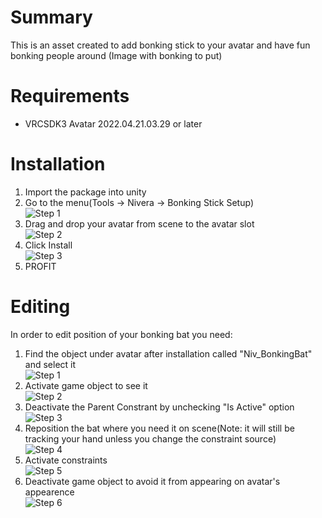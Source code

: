 # Summary
This is an asset created to add bonking stick to your avatar and have fun bonking people around
(Image with bonking to put)

# Requirements
- VRCSDK3 Avatar 2022.04.21.03.29 or later

# Installation
1. Import the package into unity  
2. Go to the menu(Tools -> Nivera -> Bonking Stick Setup)  
![Step 1](https://raw.githubusercontent.com/meriler98/vrchat_avatar_bonking_stick/main/Images/Install_Step_1.png)  
3. Drag and drop your avatar from scene to the avatar slot  
![Step 2](https://raw.githubusercontent.com/meriler98/vrchat_avatar_bonking_stick/main/Images/Install_Step_2.png)  
4. Click Install  
![Step 3](https://raw.githubusercontent.com/meriler98/vrchat_avatar_bonking_stick/main/Images/Install_Step_3.png)  
5. PROFIT  
  
# Editing
In order to edit position of your bonking bat you need:  
1. Find the object under avatar after installation called "Niv_BonkingBat" and select it  
![Step 1](https://raw.githubusercontent.com/meriler98/vrchat_avatar_bonking_stick/main/Images/Position_editting_Step_1.png)  
2. Activate game object to see it  
![Step 2](https://raw.githubusercontent.com/meriler98/vrchat_avatar_bonking_stick/main/Images/Position_editting_Step_2.png)  
3. Deactivate the Parent Constrant by unchecking "Is Active" option  
![Step 3](https://raw.githubusercontent.com/meriler98/vrchat_avatar_bonking_stick/main/Images/Position_editting_Step_3.png)  
4. Reposition the bat where you need it on scene(Note: it will still be tracking your hand unless you change the constraint source)  
![Step 4](https://raw.githubusercontent.com/meriler98/vrchat_avatar_bonking_stick/main/Images/Position_editting_Step_4.png)  
5.  Activate constraints  
![Step 5](https://raw.githubusercontent.com/meriler98/vrchat_avatar_bonking_stick/main/Images/Position_editting_Step_5.png)  
6. Deactivate game object to avoid it from appearing on avatar's appearence  
![Step 6](https://raw.githubusercontent.com/meriler98/vrchat_avatar_bonking_stick/main/Images/Position_editting_Step_6.png)  
